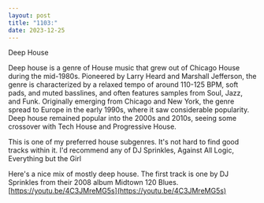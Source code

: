 ```yaml
---
layout: post
title: "1103:"
date: 2023-12-25
---
```


Deep House

Deep house is a genre of House music that grew out of Chicago House during the mid-1980s. Pioneered by Larry Heard and Marshall Jefferson, the genre is characterized by a relaxed tempo of around 110-125 BPM, soft pads, and muted basslines, and often features samples from Soul, Jazz, and Funk. Originally emerging from Chicago and New York, the genre spread to Europe in the early 1990s, where it saw considerable popularity. Deep house remained popular into the 2000s and 2010s, seeing some crossover with Tech House and Progressive House.

This is one of my preferred house subgenres. It's not hard to find good tracks within it. I'd recommend any of DJ Sprinkles, Against All Logic, Everything but the Girl

Here's a nice mix of mostly deep house. The first track is one by DJ Sprinkles from their 2008 album  Midtown 120 Blues.  
[https://youtu.be/4C3JMreMG5s](https://youtu.be/4C3JMreMG5s)
